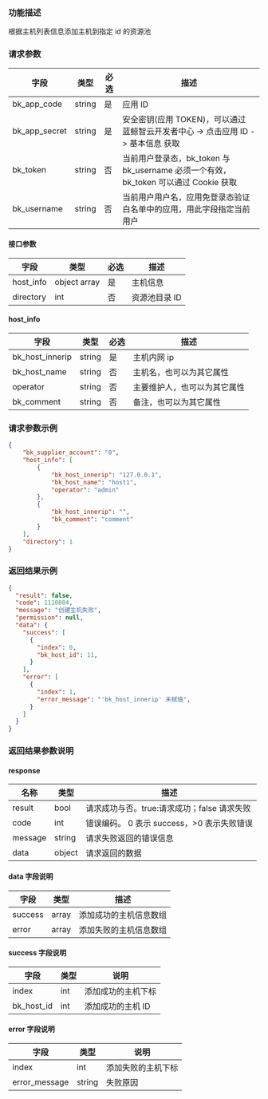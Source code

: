 ### 功能描述

根据主机列表信息添加主机到指定 id 的资源池

### 请求参数

| 字段 | 类型 | 必选 |  描述 |
|-----------|------------|--------|------------|
| bk_app_code   | string | 是 | 应用 ID     |
| bk_app_secret | string | 是 | 安全密钥(应用 TOKEN)，可以通过 蓝鲸智云开发者中心 -&gt; 点击应用 ID -&gt; 基本信息 获取 |
| bk_token      | string | 否 | 当前用户登录态，bk_token 与 bk_username 必须一个有效，bk_token 可以通过 Cookie 获取 |
| bk_username   | string | 否 | 当前用户用户名，应用免登录态验证白名单中的应用，用此字段指定当前用户 |

#### 接口参数

| 字段                  |  类型        | 必选	 |  描述                |
|----------------------|--------------|--------|---------------------|
| host_info            | object array | 是     | 主机信息              |
| directory            | int          | 否     | 资源池目录 ID           |

#### host_info
| 字段             |  类型  | 必选 |  描述                    |
|-----------------|--------|-----|-------------------------|
| bk_host_innerip | string | 是  | 主机内网 ip                |
| bk_host_name    | string | 否  | 主机名，也可以为其它属性    |
| operator        | string | 否  | 主要维护人，也可以为其它属性 |
| bk_comment      | string | 否  | 备注，也可以为其它属性      |

### 请求参数示例

```json
{
    "bk_supplier_account": "0", 
    "host_info": [
        {
            "bk_host_innerip": "127.0.0.1",
            "bk_host_name": "host1",
            "operator": "admin"
        },
        {
            "bk_host_innerip": "",
            "bk_comment": "comment"
        }
    ],
    "directory": 1
}
```

### 返回结果示例

```json
{
  "result": false,
  "code": 1110004,
  "message": "创建主机失败",
  "permission": null,
  "data": {
    "success": [
      {
        "index": 0,
        "bk_host_id": 11,
      }
    ],
    "error": [
      {
        "index": 1,
        "error_message": "'bk_host_innerip' 未赋值",
      }
    ]
  }
}

```

### 返回结果参数说明

#### response

| 名称    | 类型   | 描述                                    |
| ------- | ------ | ------------------------------------- |
| result  | bool   | 请求成功与否。true:请求成功；false 请求失败 |
| code    | int    | 错误编码。 0 表示 success，>0 表示失败错误    |
| message | string | 请求失败返回的错误信息                    |
| data    | object | 请求返回的数据                           |

#### data 字段说明

| 字段     | 类型  | 描述                |
| ------- | ----- | ------------------ |
| success | array | 添加成功的主机信息数组 |
| error   | array | 添加失败的主机信息数组 |

#### success 字段说明

| 字段        | 类型 | 说明             |
| ---------- | ---- | --------------- |
| index      | int  | 添加成功的主机下标 |
| bk_host_id | int  | 添加成功的主机 ID   |

#### error 字段说明

| 字段           | 类型   | 说明             |
| ------------- | ------ | --------------- |
| index         | int    | 添加失败的主机下标 |
| error_message | string | 失败原因         |

